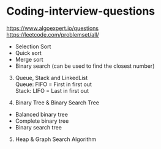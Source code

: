 # Coding-interview-questions
https://www.algoexpert.io/questions  
https://leetcode.com/problemset/all/
- Selection Sort
- Quick sort
- Merge sort
- Binary search (can be used to find the closest number)

3. Queue, Stack and LinkedList  
Queue: FIFO = First in first out  
Stack: LIFO = Last in first out

4. Binary Tree & Binary Search Tree  
- Balanced binary tree
- Complete binary tree
- Binary search tree

5. Heap & Graph Search Algorithm
